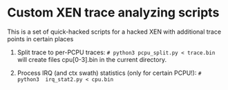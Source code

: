 # Custom XEN trace analyzing scripts #

This is a set of quick-hacked scripts for a hacked XEN with additional trace points in certain places

 1. Split trace to per-PCPU traces: ` # python3 pcpu_split.py < trace.bin `
    will create files cpu[0-3].bin in the current directory.

 2. Process IRQ (and ctx swath) statistics (only for certain PCPU!): 
 ` # python3  irq_stat2.py < cpu.bin `
